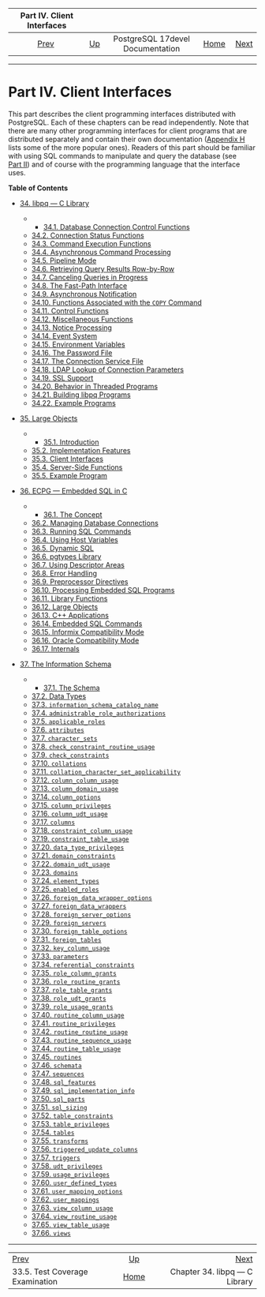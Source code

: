 <!--?xml version="1.0" encoding="UTF-8" standalone="no"?-->

|                    Part IV. Client Interfaces                    |                                                     |                                  |                                                       |                                                     |
| :--------------------------------------------------------------: | :-------------------------------------------------- | :------------------------------: | ----------------------------------------------------: | --------------------------------------------------: |
| [Prev](regress-coverage.html "33.5. Test Coverage Examination")  | [Up](index.html "PostgreSQL 17devel Documentation") | PostgreSQL 17devel Documentation | [Home](index.html "PostgreSQL 17devel Documentation") |  [Next](libpq.html "Chapter 34. libpq — C Library") |

***

# Part IV. Client Interfaces

This part describes the client programming interfaces distributed with PostgreSQL. Each of these chapters can be read independently. Note that there are many other programming interfaces for client programs that are distributed separately and contain their own documentation ([Appendix H](external-projects.html "Appendix H. External Projects") lists some of the more popular ones). Readers of this part should be familiar with using SQL commands to manipulate and query the database (see [Part II](sql.html "Part II. The SQL Language")) and of course with the programming language that the interface uses.

**Table of Contents**

* [34. libpq — C Library](libpq.html)

  * *   [34.1. Database Connection Control Functions](libpq-connect.html)
  * [34.2. Connection Status Functions](libpq-status.html)
  * [34.3. Command Execution Functions](libpq-exec.html)
  * [34.4. Asynchronous Command Processing](libpq-async.html)
  * [34.5. Pipeline Mode](libpq-pipeline-mode.html)
  * [34.6. Retrieving Query Results Row-by-Row](libpq-single-row-mode.html)
  * [34.7. Canceling Queries in Progress](libpq-cancel.html)
  * [34.8. The Fast-Path Interface](libpq-fastpath.html)
  * [34.9. Asynchronous Notification](libpq-notify.html)
  * [34.10. Functions Associated with the `COPY` Command](libpq-copy.html)
  * [34.11. Control Functions](libpq-control.html)
  * [34.12. Miscellaneous Functions](libpq-misc.html)
  * [34.13. Notice Processing](libpq-notice-processing.html)
  * [34.14. Event System](libpq-events.html)
  * [34.15. Environment Variables](libpq-envars.html)
  * [34.16. The Password File](libpq-pgpass.html)
  * [34.17. The Connection Service File](libpq-pgservice.html)
  * [34.18. LDAP Lookup of Connection Parameters](libpq-ldap.html)
  * [34.19. SSL Support](libpq-ssl.html)
  * [34.20. Behavior in Threaded Programs](libpq-threading.html)
  * [34.21. Building libpq Programs](libpq-build.html)
  * [34.22. Example Programs](libpq-example.html)

* [35. Large Objects](largeobjects.html)

  * *   [35.1. Introduction](lo-intro.html)
  * [35.2. Implementation Features](lo-implementation.html)
  * [35.3. Client Interfaces](lo-interfaces.html)
  * [35.4. Server-Side Functions](lo-funcs.html)
  * [35.5. Example Program](lo-examplesect.html)

* [36. ECPG — Embedded SQL in C](ecpg.html)

  * *   [36.1. The Concept](ecpg-concept.html)
  * [36.2. Managing Database Connections](ecpg-connect.html)
  * [36.3. Running SQL Commands](ecpg-commands.html)
  * [36.4. Using Host Variables](ecpg-variables.html)
  * [36.5. Dynamic SQL](ecpg-dynamic.html)
  * [36.6. pgtypes Library](ecpg-pgtypes.html)
  * [36.7. Using Descriptor Areas](ecpg-descriptors.html)
  * [36.8. Error Handling](ecpg-errors.html)
  * [36.9. Preprocessor Directives](ecpg-preproc.html)
  * [36.10. Processing Embedded SQL Programs](ecpg-process.html)
  * [36.11. Library Functions](ecpg-library.html)
  * [36.12. Large Objects](ecpg-lo.html)
  * [36.13. C++ Applications](ecpg-cpp.html)
  * [36.14. Embedded SQL Commands](ecpg-sql-commands.html)
  * [36.15. Informix Compatibility Mode](ecpg-informix-compat.html)
  * [36.16. Oracle Compatibility Mode](ecpg-oracle-compat.html)
  * [36.17. Internals](ecpg-develop.html)

* [37. The Information Schema](information-schema.html)

  * *   [37.1. The Schema](infoschema-schema.html)
  * [37.2. Data Types](infoschema-datatypes.html)
  * [37.3. `information_schema_catalog_name`](infoschema-information-schema-catalog-name.html)
  * [37.4. `administrable_role_​authorizations`](infoschema-administrable-role-authorizations.html)
  * [37.5. `applicable_roles`](infoschema-applicable-roles.html)
  * [37.6. `attributes`](infoschema-attributes.html)
  * [37.7. `character_sets`](infoschema-character-sets.html)
  * [37.8. `check_constraint_routine_usage`](infoschema-check-constraint-routine-usage.html)
  * [37.9. `check_constraints`](infoschema-check-constraints.html)
  * [37.10. `collations`](infoschema-collations.html)
  * [37.11. `collation_character_set_​applicability`](infoschema-collation-character-set-applicab.html)
  * [37.12. `column_column_usage`](infoschema-column-column-usage.html)
  * [37.13. `column_domain_usage`](infoschema-column-domain-usage.html)
  * [37.14. `column_options`](infoschema-column-options.html)
  * [37.15. `column_privileges`](infoschema-column-privileges.html)
  * [37.16. `column_udt_usage`](infoschema-column-udt-usage.html)
  * [37.17. `columns`](infoschema-columns.html)
  * [37.18. `constraint_column_usage`](infoschema-constraint-column-usage.html)
  * [37.19. `constraint_table_usage`](infoschema-constraint-table-usage.html)
  * [37.20. `data_type_privileges`](infoschema-data-type-privileges.html)
  * [37.21. `domain_constraints`](infoschema-domain-constraints.html)
  * [37.22. `domain_udt_usage`](infoschema-domain-udt-usage.html)
  * [37.23. `domains`](infoschema-domains.html)
  * [37.24. `element_types`](infoschema-element-types.html)
  * [37.25. `enabled_roles`](infoschema-enabled-roles.html)
  * [37.26. `foreign_data_wrapper_options`](infoschema-foreign-data-wrapper-options.html)
  * [37.27. `foreign_data_wrappers`](infoschema-foreign-data-wrappers.html)
  * [37.28. `foreign_server_options`](infoschema-foreign-server-options.html)
  * [37.29. `foreign_servers`](infoschema-foreign-servers.html)
  * [37.30. `foreign_table_options`](infoschema-foreign-table-options.html)
  * [37.31. `foreign_tables`](infoschema-foreign-tables.html)
  * [37.32. `key_column_usage`](infoschema-key-column-usage.html)
  * [37.33. `parameters`](infoschema-parameters.html)
  * [37.34. `referential_constraints`](infoschema-referential-constraints.html)
  * [37.35. `role_column_grants`](infoschema-role-column-grants.html)
  * [37.36. `role_routine_grants`](infoschema-role-routine-grants.html)
  * [37.37. `role_table_grants`](infoschema-role-table-grants.html)
  * [37.38. `role_udt_grants`](infoschema-role-udt-grants.html)
  * [37.39. `role_usage_grants`](infoschema-role-usage-grants.html)
  * [37.40. `routine_column_usage`](infoschema-routine-column-usage.html)
  * [37.41. `routine_privileges`](infoschema-routine-privileges.html)
  * [37.42. `routine_routine_usage`](infoschema-routine-routine-usage.html)
  * [37.43. `routine_sequence_usage`](infoschema-routine-sequence-usage.html)
  * [37.44. `routine_table_usage`](infoschema-routine-table-usage.html)
  * [37.45. `routines`](infoschema-routines.html)
  * [37.46. `schemata`](infoschema-schemata.html)
  * [37.47. `sequences`](infoschema-sequences.html)
  * [37.48. `sql_features`](infoschema-sql-features.html)
  * [37.49. `sql_implementation_info`](infoschema-sql-implementation-info.html)
  * [37.50. `sql_parts`](infoschema-sql-parts.html)
  * [37.51. `sql_sizing`](infoschema-sql-sizing.html)
  * [37.52. `table_constraints`](infoschema-table-constraints.html)
  * [37.53. `table_privileges`](infoschema-table-privileges.html)
  * [37.54. `tables`](infoschema-tables.html)
  * [37.55. `transforms`](infoschema-transforms.html)
  * [37.56. `triggered_update_columns`](infoschema-triggered-update-columns.html)
  * [37.57. `triggers`](infoschema-triggers.html)
  * [37.58. `udt_privileges`](infoschema-udt-privileges.html)
  * [37.59. `usage_privileges`](infoschema-usage-privileges.html)
  * [37.60. `user_defined_types`](infoschema-user-defined-types.html)
  * [37.61. `user_mapping_options`](infoschema-user-mapping-options.html)
  * [37.62. `user_mappings`](infoschema-user-mappings.html)
  * [37.63. `view_column_usage`](infoschema-view-column-usage.html)
  * [37.64. `view_routine_usage`](infoschema-view-routine-usage.html)
  * [37.65. `view_table_usage`](infoschema-view-table-usage.html)
  * [37.66. `views`](infoschema-views.html)

***

|                                                                  |                                                       |                                                     |
| :--------------------------------------------------------------- | :---------------------------------------------------: | --------------------------------------------------: |
| [Prev](regress-coverage.html "33.5. Test Coverage Examination")  |  [Up](index.html "PostgreSQL 17devel Documentation")  |  [Next](libpq.html "Chapter 34. libpq — C Library") |
| 33.5. Test Coverage Examination                                  | [Home](index.html "PostgreSQL 17devel Documentation") |                       Chapter 34. libpq — C Library |
